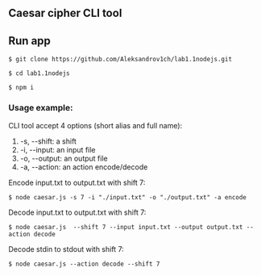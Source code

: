 ## Caesar cipher CLI tool

## Run app

```
$ git clone https://github.com/Aleksandrov1ch/lab1.1nodejs.git
```

```
$ cd lab1.1nodejs
```

```
$ npm i
```

### Usage example:

CLI tool accept 4 options (short alias and full name):

1.  -s, --shift: a shift
2.  -i, --input: an input file
3.  -o, --output: an output file
4.  -a, --action: an action encode/decode

Encode input.txt to output.txt with shift 7:

```
$ node caesar.js -s 7 -i "./input.txt" -o "./output.txt" -a encode
```

Decode input.txt to output.txt with shift 7:

```
$ node caesar.js  --shift 7 --input input.txt --output output.txt --action decode
```

Decode stdin to stdout with shift 7:

```
$ node caesar.js --action decode --shift 7
```
